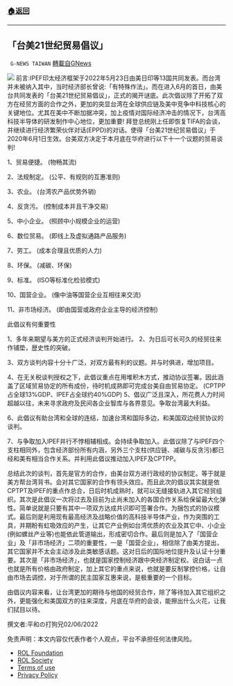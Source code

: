 ###  [:house:返回](README.md)
---


## 「台美21世纪贸易倡议」
` G-NEWS TAIWAN` [轉載自GNews](https://gnews.org/zh-hans/2695594/)

![](https://assets.gnews.org/wp-content/uploads/2022/06/image_1654806959.png) 
前言:IPEF印太经济框架于2022年5月23日由美日印等13国共同发表。而台湾并未被纳入其中，当时经济部长曾说:「有特殊作法」。而在进入6月的首日，由美台共同发表的「台美21世纪贸易倡议」，正式的揭开谜底。此次倡议除了开拓了双方在经贸方面的合作之外，更加的突显台湾在全球供应链及美中竞争中科技核心的关键地位。尤其在美中不断加据冲突，加上疫情对国际经济冲击的情况下，台湾高科技半导体的研发制作中心地位，更加重要! 拜登总统刚上任即恢复TIFA的会谈，并继续进行经济繁荣伙伴对话(EPPD)的对话。使得「台美21世纪贸易倡议」于2020年6月1日生效。台美双方决定于本月底在华府进行以下十一个议题的贸易谈判!
 
1、贸易便捷。 (物畅其流)
 
2、法规制定。 (公平、有规则的互惠准则)
 
3、农业。 (台湾农产品优势外销)
 
4、反贪污。 (控制成本并且干净交易)
 
5、中小企业。 (照顾中小规模企业的运营)
 
6、数位贸易。 (即线上及虚拟通路产品服务)
 
7、劳工。 (成本合理且优质的人力)
 
8、环保。 (减碳、环保)
 
9、标准。 (ISO等标准化检验模式)
 
10、国营企业。 (像中油等国营企业互相往来交流)
 
11、非市场经济。 (即由国营或政府企业主导的经济控制)
 
此倡议有何重要性
 
1、多年来期望与美方的正式经济谈判开始进行。 2、为日后可长可久的经贸往来作铺垫，歴史性的突破。
 
3、双方谈判内容十分十广泛，对双方最有利的议题。并与时俱进，增加项目。
 
4、在无关税谈判授权之下，此倡议重点在用堆积木方式，推动协议签署。因此涵盖了区域贸易协定的所有成份，待时机成熟即可完成台美自由贸易协定。 (CPTPP占全球13%GDP、IPEF占全球约40%GDP) 5、倡议广泛且深入，所花费人力时间超越以往，未来寻求政府及民间各企业智库与各界意见。争取台湾最大利益。
 
6、此倡议有助台湾和全球的连结，加速台湾和国际多边，和美国双边经贸协议的谈判。
 
7、与争取加入IPEF并行不悖相辅相成。会持续争取加入。此倡议除了与IPEF四个支柱相同外，包含经济部份所有内涵，另外三个支柱(供应链、减碳与反贪污)都已经和美有相当合作关系。并利用此倡议推动加入IPEF及CPTPP。
 
总结此次的谈判，首先是官方的合作，由美台双方进行政经的协议制定。等于就是美方帮台湾背书。会对其它国家的合作有领头效应。而且此次的倡议其实就是依CPTPT及IPEF的重点作总合，日后时机成熟时，就可以无缝接轨进入其它经贸组织。其次是此倡议一次将过去及目前为止尚未加入的各国合作关系给保留最大化弹性。简单说就是只要有其中一项双方达成共识即可签署合作。为捆包式的协议模式。最后则是利用现有最高经济及战略价值的高科技半导体产业，作为突围的工具，并期盼有虹吸效应的产生，让其它产业例如台湾优质的农业及其它中、小企业(例如螺丝产业等)也能依此管道输出，形成密切合作。最后则是加入了「国营企业」及「非市场经济」二项的重要性，一是「国营企业」，相信除了由美方提出，其它国家并不太会主动涉及此类敏感话题。这对日后的国际地位提升及认证十分重要。其次是「非市场经济」，也就是国家控制经济跟中央经济制定权。说白话一点也就是所有价格由政府制定，加上其它的重点来说，也就是要反制掌控价格，让自由市场去调控，对于所谓的民主国家互惠来说，是极重要的一个目标。
 
由倡议内容来看，让台湾更加的期待与他国的经贸合作，除了等待加入其它组织之外，更能强化和美国双方的往来深度，月底在华府的会谈，能擦出什么火花，让我们拭目以待。
 
撰文者:平和の打狗兄02/06/2022

免责声明：本文内容仅代表作者个人观点，平台不承担任何法律风险。
  
- [ROL Foundation](https://rolfoundation.org/)
- [ROL Society](https://rolsociety.org/)
- [Terms of use](https://gnews.org/terms-of-use-3/)
- [Privacy Policy](https://gnews.org/privacy-policy/)
